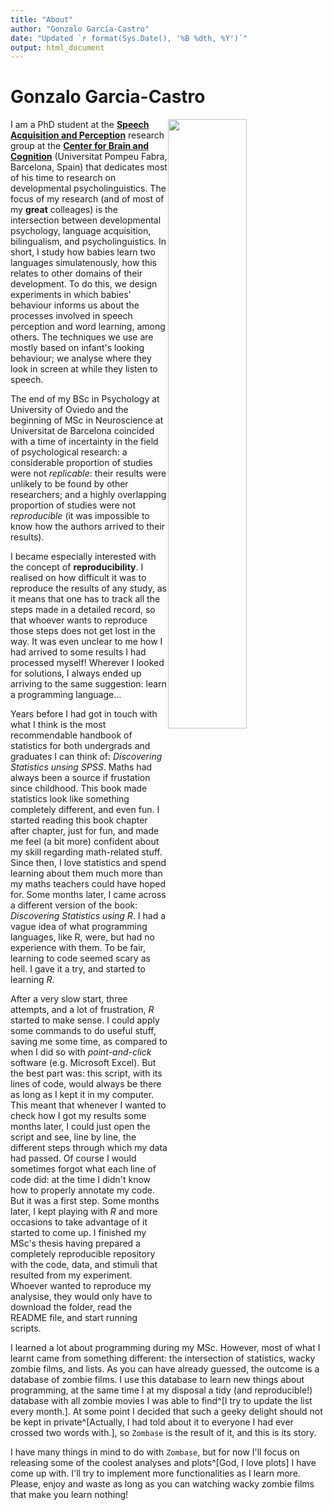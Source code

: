 ```yaml
---
title: "About"
author: "Gonzalo García-Castro"
date: "Updated `r format(Sys.Date(), '%B %dth, %Y')`"
output: html_document
---
```


# Gonzalo Garcia-Castro

<img src="/images/profile.png" width="50%" style="float:right">

I am a PhD student at the [**Speech Acquisition and Perception**](http://upf.com/sap) research group at the [**Center for Brain and Cognition**](http://upf.com/cbc) (Universitat Pompeu Fabra, Barcelona, Spain) that dedicates most of his time to research on developmental psycholinguistics. The focus of my research (and of most of my **great** colleages) is the intersection between developmental psychology, language acquisition, bilingualism, and psycholinguistics. In short, I study how babies learn two languages simulatenously, how this relates to other domains of their development. To do this, we design experiments in which babies' behaviour informs us about the processes involved in speech perception and word learning, among others. The techniques we use are mostly based on infant's looking behaviour; we analyse where they look in screen at while they listen to speech.

The end of my BSc in Psychology at University of Oviedo and the beginning of MSc in Neuroscience at Universitat de Barcelona coincided with a time of incertainty in the field of psychological research: a considerable proportion of studies were not *replicable*: their results were unlikely to be found by other researchers; and a highly overlapping proportion of studies were not *reproducible* (it was impossible to know how the authors arrived to their results).

I became especially interested with the concept of **reproducibility**. I realised on how difficult it was to reproduce the results of any study, as it means that one has to track all the steps made in a detailed record, so that whoever wants to reproduce those steps does not get lost in the way. It was even unclear to me how I had arrived to some results I had processed myself! Wherever I looked for solutions, I always ended up arriving to the same suggestion: learn a programming language... 

Years before I had got in touch with what I think is the most recommendable handbook of statistics for both undergrads and graduates I can think of: *Discovering Statistics unsing SPSS*. Maths had always been a source if frustation since childhood. This book made statistics look like something completely different, and even fun. I started reading this book chapter after chapter, just for fun, and made me feel (a bit more) confident about my skill regarding math-related stuff. Since then, I love statistics and spend learning about them much more than my maths teachers could have hoped for. Some months later, I came across a different version of the book: *Discovering Statistics using R*. I had a vague idea of what programming languages, like R, were, but had no experience with them. To be fair, learning to code seemed scary as hell. I gave it a try, and started to learning *R*.

After a very slow start, three attempts, and a lot of frustration, *R* started to make sense. I could apply some commands to do useful stuff, saving me some time, as compared to when I did so with *point-and-click* software (e.g. Microsoft Excel). But the best part was: this script, with its lines of code, would always be there as long as I kept it in my computer. This meant that whenever I wanted to check how I got my results some months later, I could just open the script and see, line by line, the different steps through which my data had passed. Of course I would sometimes forgot what each line of code did: at the time I didn't know how to properly annotate my code. But it was a first step. Some months later, I kept playing with *R* and more occasions to take advantage of it started to come up. I finished my MSc's thesis having prepared a completely reproducible repository with the code, data, and stimuli that resulted from my experiment. Whoever wanted to reproduce my analysise, they would only have to download the folder, read the README file, and start running scripts.

I learned a lot about programming during my MSc. However, most of what I learnt came from something different: the intersection of statistics, wacky zombie films, and lists. As you can have already guessed, the outcome is a database of zombie films. I use this database to learn new things about programming, at the same time I at my disposal a tidy (and reproducible!) database with all zombie movies I was able to find^[I try to update the list every month.]. At some point I decided that such a geeky delight should not be kept in private^[Actually, I had told about it to everyone I had ever crossed two words with.], so `Zombase` is the result of it, and this is its story.

I have many things in mind to do with `Zombase`, but for now I'll focus on releasing some of the coolest analyses and plots^[God, I love plots] I have come up with. I'll try to implement more functionalities as I learn more. Please, enjoy and waste as long as you can watching wacky zombie films that make you learn nothing!

